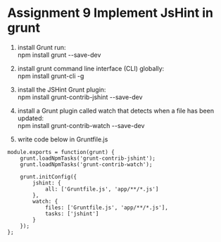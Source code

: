# Assignment 9  Implement JsHint in grunt


1. install Grunt run:     
npm install grunt --save-dev     

2. install grunt command line interface (CLI) globally:      
npm install grunt-cli -g       

3. install the JSHint Grunt plugin:    
npm install grunt-contrib-jshint --save-dev

4. install a Grunt plugin called watch that detects when a file has been updated:   
npm install grunt-contrib-watch --save-dev  

5. write code below in Gruntfile.js  
```
module.exports = function(grunt) {
    grunt.loadNpmTasks('grunt-contrib-jshint');
    grunt.loadNpmTasks('grunt-contrib-watch');

    grunt.initConfig({
        jshint: {
            all: ['Gruntfile.js', 'app/**/*.js']
        },
        watch: {
            files: ['Gruntfile.js', 'app/**/*.js'],
            tasks: ['jshint']
        }
    });
};
```

